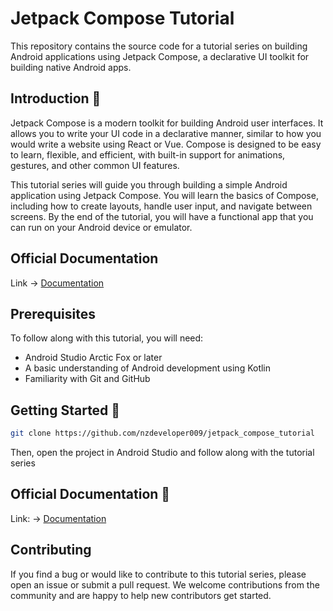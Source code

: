 
# Jetpack Compose Tutorial

This repository contains the source code for a tutorial series on building Android applications using Jetpack Compose, a declarative UI toolkit for building native Android apps.


## Introduction 👋

Jetpack Compose is a modern toolkit for building Android user interfaces. It allows you to write your UI code in a declarative manner, similar to how you would write a website using React or Vue. Compose is designed to be easy to learn, flexible, and efficient, with built-in support for animations, gestures, and other common UI features.

This tutorial series will guide you through building a simple Android application using Jetpack Compose. You will learn the basics of Compose, including how to create layouts, handle user input, and navigate between screens. By the end of the tutorial, you will have a functional app that you can run on your Android device or emulator.

## Official Documentation

Link -> [Documentation](https://developer.android.com/jetpack/compose)

## Prerequisites

To follow along with this tutorial, you will need:

- Android Studio Arctic Fox or later
- A basic understanding of Android development using Kotlin
- Familiarity with Git and GitHub


## Getting Started 💫

```bash
git clone https://github.com/nzdeveloper009/jetpack_compose_tutorial

```

Then, open the project in Android Studio and follow along with the tutorial series

## Official Documentation 📃

Link: -> [Documentation](https://developer.android.com/jetpack/compose)

## Contributing

If you find a bug or would like to contribute to this tutorial series, please open an issue or submit a pull request. We welcome contributions from the community and are happy to help new contributors get started.
